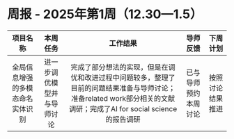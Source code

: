 # 周报 - 2025年第1周（12.30—1.5）


|  项目名称  |         本周任务         | 工作结果 | 导师反馈 |  下周计划| 
|:----------:|:--------------------:|:--:|:--------:|:--------:|
|  全局信息增强的多模态命名实体识别       |进一步调优模型并与导师讨论 |完成了部分想法的实现，但是在调优和改进过程中问题较多，整理了目前的问题结果准备与导师讨论；准备related work部分相关的文献调研；完成了AI for social science的报告调研 | 已与导师预约本周讨论 | 按照讨论结果推进
